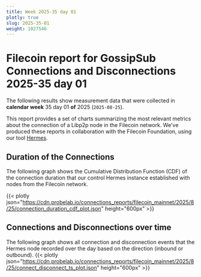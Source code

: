 ```yaml
---
title: Week 2025-35 day 01
plotly: true
slug: 2025-35-01
weight: 1027546
---
```


# Filecoin report for GossipSub Connections and Disconnections 2025-35 day 01

The following results show measurement data that were collected in **calendar week** 35  day 01 **of** 
2025 (`2025-08-25`).

This report provides a set of charts summarizing the most relevant metrics about the connection of a Libp2p node in the Filecoin network.
We've produced these reports in collaboration with the Filecoin Foundation, using our tool [Hermes](/tools/hermes/).

## Duration of the Connections
The following graph shows the Cumulative Distribution Function (CDF) of the connection duration that our control Hermes instance established with nodes from the Filecoin network.

{{< plotly json="https://cdn.probelab.io/connections_reports/filecoin_mainnet/2025/8/25/connection_duration_cdf_plot.json" height="600px" >}}

## Connections and Disconnections over time
The following graph shows all connection and disconnection events that the Hermes node recorded over the day based on the direction (inbound or outbound).
{{< plotly json="https://cdn.probelab.io/connections_reports/filecoin_mainnet/2025/8/25/connect_disconnect_ts_plot.json" height="600px" >}}